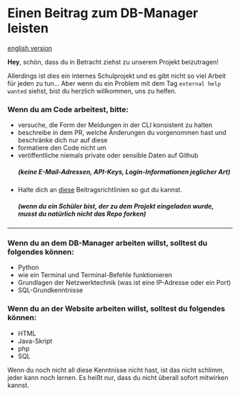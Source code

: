 # Einen Beitrag zum DB-Manager leisten

[english version](../CONTRIBUTING.md)

**Hey**, schön, dass du in Betracht ziehst zu unserem Projekt beizutragen!

Allerdings ist dies ein internes Schulprojekt und es gibt nicht so viel Arbeit für jeden zu tun...
Aber wenn du ein Problem mit dem Tag `external help wanted` siehst, bist du herzlich willkommen, uns zu helfen.

### Wenn du am Code arbeitest, bitte:
- versuche, die Form der Meldungen in der CLI konsistent zu halten
- beschreibe in dem PR, welche Änderungen du vorgenommen hast und beschränke dich nur auf diese
- formatiere den Code nicht um
- veröffentliche niemals private oder sensible Daten auf Github <h5>(keine E-Mail-Adressen, API-Keys, Login-Informationen jeglicher Art)
- Halte dich an [diese](https://gist.github.com/MarcDiethelm/7303312) Beitragsrichtlinien so gut du kannst. <h5>(wenn du ein Schüler bist, der zu dem Projekt eingeladen wurde, musst du natürlich nicht das Repo forken)  
---
### Wenn du an dem DB-Manager arbeiten willst, solltest du folgendes können:
- Python
- wie ein Terminal und Terminal-Befehle funktionieren
- Grundlagen der Netzwerktechnik (was ist eine IP-Adresse oder ein Port)
- SQL-Grundkenntnisse

### Wenn du an der Website arbeiten willst, solltest du folgendes können:
- HTML
- Java-Skript
- php
- SQL

Wenn du noch nicht all diese Kenntnisse nicht hast, ist das nicht schlimm, jeder kann noch lernen. Es heißt nur, dass du nicht überall sofort mitwirken kannst.